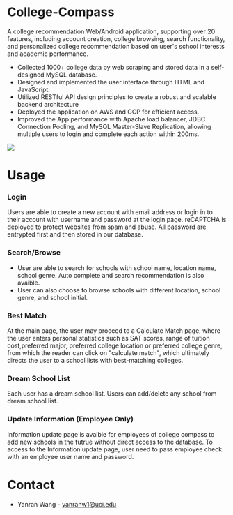 # College-Compass
A college recommendation Web/Android application, supporting over 20 features, including account creation, college browsing, search functionality, and personalized college recommendation based on user's school interests and academic performance.

- Collected 1000+ college data by web scraping and stored data in a self-designed MySQL database.
- Designed and implemented the user interface through HTML and JavaScript.
- Utilized RESTful API design principles to create a robust and scalable backend architecture
- Deployed the application on AWS and GCP for efficient access. 
- Improved the App performance with Apache load balancer, JDBC Connection Pooling, and MySQL Master-Slave Replication, allowing multiple users to login and complete each action within 200ms.

![](https://github.com/yanranw1/College-Compass/assets/83220283/2b552865-d30f-43e6-97fa-087fee23d1ac)



 

# Usage
### Login
Users are able to create a new account with email address or login in to their account with username and password at the login page. reCAPTCHA is deployed to protect websites from spam and abuse. All password are entrypted first and then stored in our database. 
### Search/Browse
- User are able to search for schools with school name, location name, school genre. Auto complete and search recommendation is also avaible.
- User can also choose to browse schools with different location, school genre, and school initial.
### Best Match
At the main page, the user may proceed to a Calculate Match page, where the user enters personal statistics such as SAT scores, range of tuition cost,preferred major, preferred college location or preferred college genre, from which the reader can click on "calculate match", which ultimately directs the user to a school lists with best-matching colleges.
### Dream School List
Each user has a dream school list. Users can add/delete any school from dream school list.
### Update Information (Employee Only)
Information update page is avaible for employees of college compass to add new schools in the futrue without direct access to the database. To access to the Information update page, user need to pass employee check with an employee user name and password. 

# Contact
- Yanran Wang - yanranw1@uci.edu
